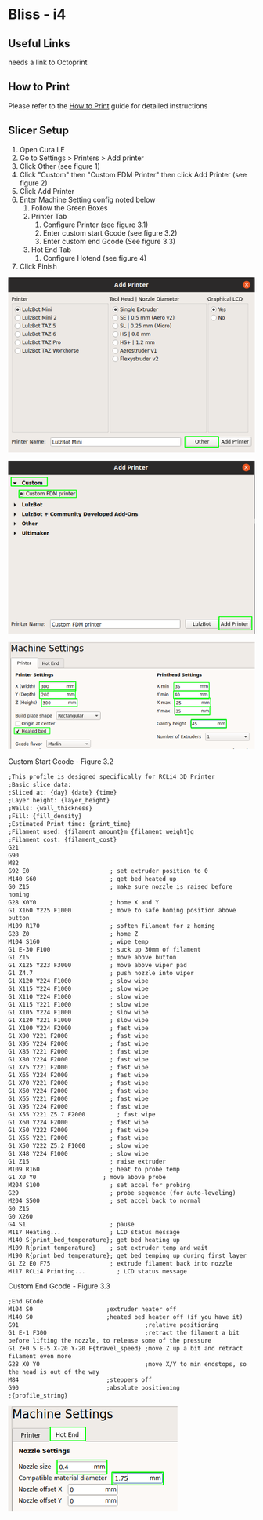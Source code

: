 # Bliss - i4

## Useful Links

needs a link to Octoprint

## How to Print

Please refer to the [How to Print](how-to-print.md) guide for detailed instructions

## Slicer Setup

1. Open Cura LE
2. Go to Settings &gt; Printers &gt; Add printer
3. Click Other \(see figure 1\)
4. Click "Custom" then "Custom FDM Printer" then click Add Printer \(see figure 2\)
5. Click Add Printer
6. Enter Machine Setting config noted below
   1. Follow the Green Boxes
   2. Printer Tab
      1. Configure Printer \(see figure 3.1\)
      2. Enter custom start Gcode \(see figure 3.2\)
      3. Enter custom end Gcode \(See figure 3.3\)
   3. Hot End Tab
      1. Configure Hotend \(see figure 4\)
7. Click Finish

![figure 1](../.gitbook/assets/image%20%2834%29.png)

![Figure 2](../.gitbook/assets/image%20%2841%29.png)

![Figure 3.1](../.gitbook/assets/image%20%2826%29.png)

Custom Start Gcode - Figure 3.2

```text
;This profile is designed specifically for RCLi4 3D Printer
;Basic slice data:
;Sliced at: {day} {date} {time}
;Layer height: {layer_height}
;Walls: {wall_thickness}
;Fill: {fill_density}
;Estimated Print time: {print_time}
;Filament used: {filament_amount}m {filament_weight}g
;Filament cost: {filament_cost}
G21
G90
M82
G92 E0                       ; set extruder position to 0
M140 S60                     ; get bed heated up
G0 Z15                       ; make sure nozzle is raised before homing
G28 X0Y0                     ; home X and Y
G1 X160 Y225 F1000           ; move to safe homing position above button
M109 R170                    ; soften filament for z homing
G28 Z0                       ; home Z
M104 S160                    ; wipe temp
G1 E-30 F100                 ; suck up 30mm of filament
G1 Z15                       ; move above button
G1 X125 Y223 F3000           ; move above wiper pad
G1 Z4.7                      ; push nozzle into wiper
G1 X120 Y224 F1000           ; slow wipe
G1 X115 Y224 F1000           ; slow wipe
G1 X110 Y224 F1000           ; slow wipe
G1 X115 Y221 F1000           ; slow wipe
G1 X105 Y224 F1000           ; slow wipe
G1 X120 Y221 F1000           ; slow wipe
G1 X100 Y224 F2000           ; fast wipe
G1 X90 Y221 F2000            ; fast wipe
G1 X95 Y224 F2000            ; fast wipe
G1 X85 Y221 F2000            ; fast wipe
G1 X80 Y224 F2000            ; fast wipe
G1 X75 Y221 F2000            ; fast wipe
G1 X65 Y224 F2000            ; fast wipe
G1 X70 Y221 F2000            ; fast wipe
G1 X60 Y224 F2000            ; fast wipe
G1 X65 Y221 F2000            ; fast wipe
G1 X95 Y224 F2000            ; fast wipe
G1 X55 Y221 Z5.7 F2000         ; fast wipe
G1 X60 Y224 F2000            ; fast wipe
G1 X50 Y222 F2000            ; fast wipe
G1 X55 Y221 F2000            ; fast wipe
G1 X50 Y222 Z5.2 F1000       ; slow wipe
G1 X48 Y224 F1000            ; slow wipe
G1 Z15                       ; raise extruder
M109 R160                    ; heat to probe temp
G1 X0 Y0                   ; move above probe
M204 S100                    ; set accel for probing
G29                          ; probe sequence (for auto-leveling)
M204 S500                    ; set accel back to normal
G0 Z15
G0 X260
G4 S1                        ; pause
M117 Heating...              ; LCD status message
M140 S{print_bed_temperature}; get bed heating up
M109 R{print_temperature}    ; set extruder temp and wait
M190 R{print_bed_temperature}; get bed temping up during first layer
G1 Z2 E0 F75                 ; extrude filament back into nozzle
M117 RCLi4 Printing...         ; LCD status message
```

Custom End Gcode - Figure 3.3

```text
;End GCode
M104 S0                     ;extruder heater off
M140 S0                     ;heated bed heater off (if you have it)
G91                                    ;relative positioning
G1 E-1 F300                            ;retract the filament a bit before lifting the nozzle, to release some of the pressure
G1 Z+0.5 E-5 X-20 Y-20 F{travel_speed} ;move Z up a bit and retract filament even more
G28 X0 Y0                              ;move X/Y to min endstops, so the head is out of the way
M84                         ;steppers off
G90                         ;absolute positioning
;{profile_string}
```

![Figure 4](../.gitbook/assets/image%20%284%29.png)

